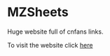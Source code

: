 # MZSheets
Huge website full of cnfans links.

To visit the website click [here](https://swzldev.github.io/MZSheets/)
